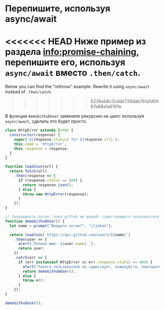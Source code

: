 
# Перепишите, используя async/await

<<<<<<< HEAD
Ниже пример из раздела <info:promise-chaining>, перепишите его, используя `async/await` вместо `.then/catch`.
=======
Below you can find the "rethrow" example. Rewrite it using `async/await` instead of `.then/catch`.
>>>>>>> 6236eb8c3cdde729dab761a1d0967a88a1a6197e

В функции `demoGithubUser` замените рекурсию на цикл: используя `async/await`, сделать это будет просто.

```js run
class HttpError extends Error {
  constructor(response) {
    super(`${response.status} for ${response.url}`);
    this.name = 'HttpError';
    this.response = response;
  }
}

function loadJson(url) {
  return fetch(url)
    .then(response => {
      if (response.status == 200) {
        return response.json();
      } else {
        throw new HttpError(response);
      }
    });
}

// Запрашивать логин, пока github не вернёт существующего пользователя.
function demoGithubUser() {
  let name = prompt("Введите логин?", "iliakan");

  return loadJson(`https://api.github.com/users/${name}`)
    .then(user => {
      alert(`Полное имя: ${user.name}.`);
      return user;
    })
    .catch(err => {
      if (err instanceof HttpError && err.response.status == 404) {
        alert("Такого пользователя не существует, пожалуйста, повторите ввод.");
        return demoGithubUser();
      } else {
        throw err;
      }
    });
}

demoGithubUser();
```
